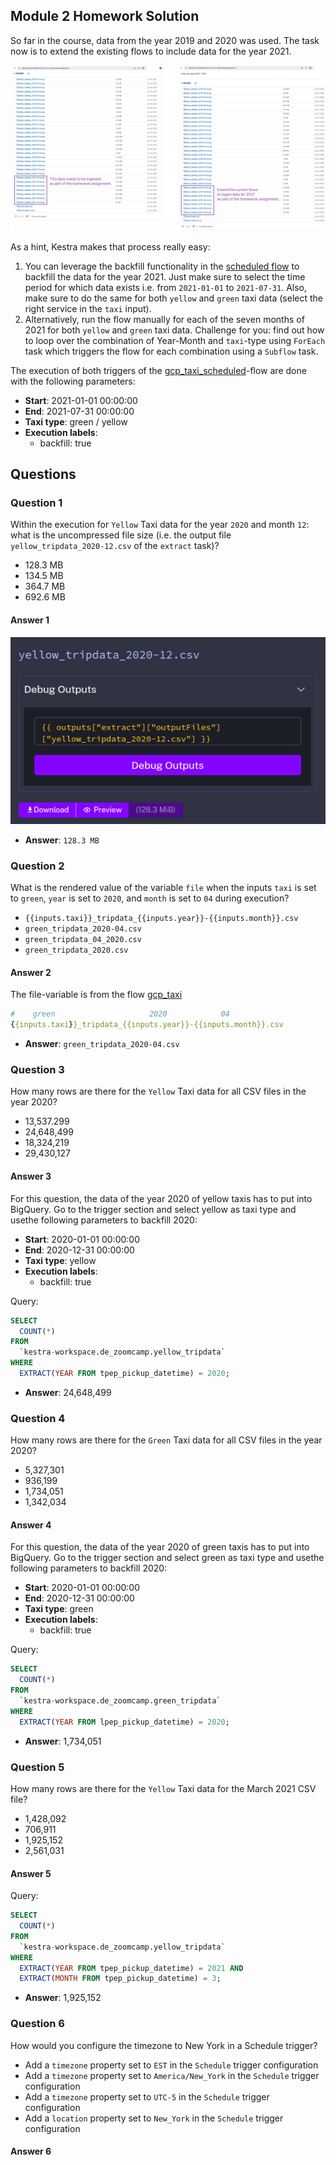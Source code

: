 ## Module 2 Homework Solution

So far in the course, data from the year 2019 and 2020 was used. The task now is to extend the existing flows to include data for the year 2021.

![homework datasets](./images/homework.png)


As a hint, Kestra makes that process really easy:
1. You can leverage the backfill functionality in the [scheduled flow](../flows/gcp_taxi_scheduled.yaml) to backfill the data for the year 2021. Just make sure to select the time period for which data exists i.e. from `2021-01-01` to `2021-07-31`. Also, make sure to do the same for both `yellow` and `green` taxi data (select the right service in the `taxi` input).
2. Alternatively, run the flow manually for each of the seven months of 2021 for both `yellow` and `green` taxi data. Challenge for you: find out how to loop over the combination of Year-Month and `taxi`-type using `ForEach` task which triggers the flow for each combination using a `Subflow` task.


The execution of both triggers of the [gcp_taxi_scheduled](../flows/gcp_taxi_scheduled.yaml)-flow are done with the following parameters:
- **Start**: 2021-01-01 00:00:00
- **End**: 2021-07-31 00:00:00
- **Taxi type**: green / yellow
- **Execution labels**:
  - backfill: true


## Questions


### Question 1 
Within the execution for `Yellow` Taxi data for the year `2020` and month `12`: what is the uncompressed file size (i.e. the output file `yellow_tripdata_2020-12.csv` of the `extract` task)?
- 128.3 MB
- 134.5 MB
- 364.7 MB
- 692.6 MB

#### Answer 1

![alt text](images/question_1.png)
- **Answer**: `128.3 MB`


### Question 2
What is the rendered value of the variable `file` when the inputs `taxi` is set to `green`, `year` is set to `2020`, and `month` is set to `04` during execution?
- `{{inputs.taxi}}_tripdata_{{inputs.year}}-{{inputs.month}}.csv` 
- `green_tripdata_2020-04.csv`
- `green_tripdata_04_2020.csv`
- `green_tripdata_2020.csv`

#### Answer 2
The file-variable is from the flow [gcp_taxi](../flows/gcp_taxi.yaml#L28)
```yaml
#    green                     2020            04
{{inputs.taxi}}_tripdata_{{inputs.year}}-{{inputs.month}}.csv
```

- **Answer**: `green_tripdata_2020-04.csv`


### Question 3

How many rows are there for the `Yellow` Taxi data for all CSV files in the year 2020?
- 13,537.299
- 24,648,499
- 18,324,219
- 29,430,127

#### Answer 3
For this question, the data of the year 2020 of yellow taxis has to put into BigQuery. Go to the trigger section and select yellow as taxi type and usethe following parameters to backfill 2020:
- **Start**: 2020-01-01 00:00:00
- **End**: 2020-12-31 00:00:00
- **Taxi type**: yellow
- **Execution labels**:
  - backfill: true

Query:
```sql
SELECT 
  COUNT(*) 
FROM 
  `kestra-workspace.de_zoomcamp.yellow_tripdata` 
WHERE 
  EXTRACT(YEAR FROM tpep_pickup_datetime) = 2020;
```
- **Answer**: 24,648,499


### Question 4
How many rows are there for the `Green` Taxi data for all CSV files in the year 2020?
- 5,327,301
- 936,199
- 1,734,051
- 1,342,034

#### Answer 4
For this question, the data of the year 2020 of green taxis has to put into BigQuery. Go to the trigger section and select green as taxi type and usethe following parameters to backfill 2020:
- **Start**: 2020-01-01 00:00:00
- **End**: 2020-12-31 00:00:00
- **Taxi type**: green
- **Execution labels**:
  - backfill: true

Query:
```sql
SELECT 
  COUNT(*) 
FROM 
  `kestra-workspace.de_zoomcamp.green_tripdata` 
WHERE 
  EXTRACT(YEAR FROM lpep_pickup_datetime) = 2020;
```
- **Answer**: 1,734,051


### Question 5
How many rows are there for the `Yellow` Taxi data for the March 2021 CSV file?
- 1,428,092
- 706,911
- 1,925,152
- 2,561,031

#### Answer 5

Query:
```sql
SELECT 
  COUNT(*) 
FROM 
  `kestra-workspace.de_zoomcamp.yellow_tripdata` 
WHERE 
  EXTRACT(YEAR FROM tpep_pickup_datetime) = 2021 AND
  EXTRACT(MONTH FROM tpep_pickup_datetime) = 3;
```
- **Answer**: 1,925,152


### Question 6

How would you configure the timezone to New York in a Schedule trigger?
- Add a `timezone` property set to `EST` in the `Schedule` trigger configuration  
- Add a `timezone` property set to `America/New_York` in the `Schedule` trigger configuration
- Add a `timezone` property set to `UTC-5` in the `Schedule` trigger configuration
- Add a `location` property set to `New_York` in the `Schedule` trigger configuration

#### Answer 6
